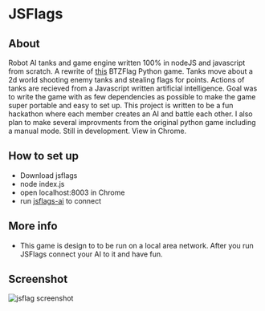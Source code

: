 # JSFlags

## About

Robot AI tanks and game engine written 100% in nodeJS and javascript from scratch. A rewrite of [this](https://github.com/chris-clm09/bzflag) BTZFlag Python game. Tanks move about a 2d world shooting enemy tanks and stealing flags for points. Actions of tanks are recieved from a Javascript written artificial intelligence. Goal was to write the game with as few dependencies as possible to make the game super portable and easy to set up. This project is written to be a fun hackathon where each member creates an AI and battle each other. I also plan to make several improvments from the original python game including a manual mode. Still in development. View in Chrome.

## How to set up

- Download jsflags
- node index.js
- open localhost:8003 in Chrome
- run [jsflags-ai](https://github.com/erceth/jsflags-ai) to connect 

## More info

- This game is design to to be run on a local area network.  After you run JSFlags connect your AI to it and have fun.  

## Screenshot
![jsflag screenshot](https://dl.dropboxusercontent.com/u/49269350/jsflags.png "jsflag gameplay")

